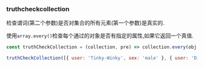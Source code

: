 ### truthcheckcollection

检查谓词(第二个参数)是否对集合的所有元素(第一个参数)是真实的. 

使用`array.every()`检查每个通过的对象是否有指定的属性,如果它返回一个真值. 

```js
const truthCheckCollection = (collection, pre) => collection.every(obj => obj[pre]);
```

```js
truthCheckCollection([{ user: 'Tinky-Winky', sex: 'male' }, { user: 'Dipsy', sex: 'male' }], 'sex'); // true
```